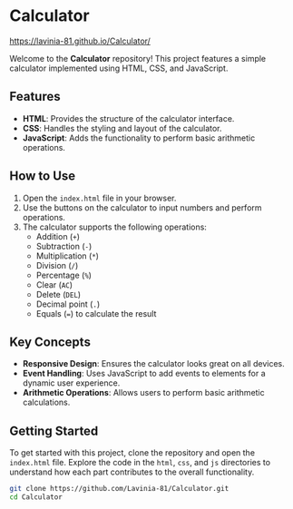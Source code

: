 # Calculator
 https://lavinia-81.github.io/Calculator/

Welcome to the **Calculator** repository! This project features a simple calculator implemented using HTML, CSS, and JavaScript.

## Features

- **HTML**: Provides the structure of the calculator interface.
- **CSS**: Handles the styling and layout of the calculator.
- **JavaScript**: Adds the functionality to perform basic arithmetic operations.

## How to Use

1. Open the `index.html` file in your browser.
2. Use the buttons on the calculator to input numbers and perform operations.
3. The calculator supports the following operations:
   - Addition (`+`)
   - Subtraction (`-`)
   - Multiplication (`*`)
   - Division (`/`)
   - Percentage (`%`)
   - Clear (`AC`)
   - Delete (`DEL`)
   - Decimal point (`.`)
   - Equals (`=`) to calculate the result

## Key Concepts

- **Responsive Design**: Ensures the calculator looks great on all devices.
- **Event Handling**: Uses JavaScript to add events to elements for a dynamic user experience.
- **Arithmetic Operations**: Allows users to perform basic arithmetic calculations.

## Getting Started

To get started with this project, clone the repository and open the `index.html` file. Explore the code in the `html`, `css`, and `js` directories to understand how each part contributes to the overall functionality.

```bash
git clone https://github.com/Lavinia-81/Calculator.git
cd Calculator
